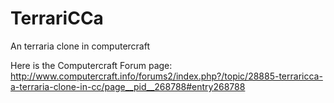 # TerrariCCa

An terraria clone in computercraft

Here is the Computercraft Forum page: http://www.computercraft.info/forums2/index.php?/topic/28885-terraricca-a-terraria-clone-in-cc/page__pid__268788#entry268788

